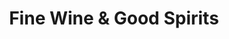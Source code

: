 ---
title: "Fine Wine & Good Spirits"
url: /altoona/fine-wine-und-good-spirits-east-chestnut-avenue/
shop: Spirituosen
---